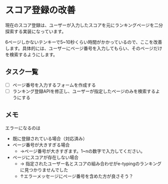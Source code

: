 # スコア登録の改善

現在のスコア登録は、ユーザーが入力したスコアを元にランキングページを二分探索する実装になっています。

6ページしかないテンキーで5~10秒くらい時間がかかっているので、ここを改善します。具体的には、ユーザーにページ番号を入力してもらい、そのページだけを検索するようにします。

## タスク一覧

- [ ] ページ番号を入力するフォームを作成する
- [ ] ランキング登録APIを修正し、ユーザーが指定したページのみを検索するようにする

## メモ

エラーになるのは

- 既に登録されている場合（対応済み）
- ページ番号が大きすぎる場合
  - →ページ番号が大きすぎます。1~nの数字で入力してください。
- ページにスコアが存在しない場合
  - → 指定されたユーザー名とスコアの組み合わせがe-typingのランキングに見つかりませんでした
  - ↑エラーメッセージにページ番号を含めた方が良さそう？
